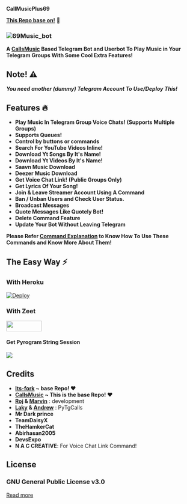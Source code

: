 **CallMusicPlus69**

**[This Repo base on!](https://github.com/Itz-fork/Callsmusic-Plus)** 🤗️

### ![69Music_bot](https://telegra.ph/file/1abf425f2015c0f28d3fa.png)

**A [CallsMusic](https://github.com/callsmusic/callsmusic) Based Telegram Bot and Userbot To Play Music in Your Telegram Groups With Some Cool Extra Features!**

## Note! ⚠️

_**You need another (dummy) Telegram Account To Use/Deploy This!**_

## Features 🔥️

- **Play Music In Telegram Group Voice Chats!** **(Supports Multiple Groups)**
- **Supports Queues!**
- **Control by buttons or commands**
- **Search For YouTube Videos Inline!**
- **Download Yt Songs By It's Name!**
- **Download Yt Videos By It's Name!**
- **Saavn Music Download**
- **Deezer Music Download**
- **Get Voice Chat Link!** **(Public Groups Only)**
- **Get Lyrics Of Your Song!**
- **Join & Leave Streamer Account Using A Command**
- **Ban / Unban Users and Check User Status.**
- **Broadcast Messages**
- **Quote Messages Like Quotely Bot!**
- **Delete Command Feature**
- **Update Your Bot Without Leaving Telegram**

**Please Refer [Command Explanation](https://itz-fork.gitbook.io/callsmusic-plus/about#command-explanation) to Know How To Use These Commands and Know More About Them!**

## The Easy Way ⚡️

### With Heroku

[![Deploy](https://www.herokucdn.com/deploy/button.svg)](https://heroku.com/deploy?template=https://github.com/brut69/CallMusicPlus69)

### With Zeet

<a href="https://zeet.co/new/template/itz-fork/yeah-my-man"><img src="https://user-images.githubusercontent.com/77770753/119371372-fe917900-bcd3-11eb-8db5-f5e8063cdd1c.jpg" width="94" height="28"></a>

#### Get Pyrogram String Session

<a href="https://replit.com/@IamHirusha/GetPyroSessionVC"><img src="https://img.shields.io/badge/Run-Repl.it-white?style=for-the-badge&logo=repl.it"></a>


## Credits

- **[Its-fork](https://github.com/Itz-fork/Callsmusic-Plus)  ~ base Repo! ❤️**
- **[CallsMusic](https://github.com/callsmusic/callsmusic) ~ This is the base Repo! ❤️**
- **[Roj](https://github.com/rojserbest) & [Marvin](https://github.com/BlackStoneReborn)** : development
- **[Laky](https://github.com/Laky-64) & [Andrew](https://github.com/AndrewLaneX)** : PyTgCalls
- **Mr Dark prince**
- **TeamDaisyX**
- **TheHamkerCat**
- **Abirhasan2005**
- **DevsExpo**
- **N A C CREATIVE**: For Voice Chat Link Command!

## License

### GNU General Public License v3.0

[Read more](http://www.gnu.org/licenses/#GPL)
